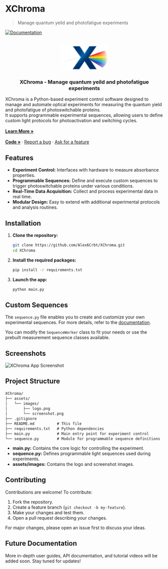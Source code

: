 # XChroma

<a name="readme-top"></a>
> Manage quantum yeild and photofatigue experiments


[![Documentation](https://img.shields.io/website?url=https%3A%2F%2Falex6crbt.github.io%XChroma)](https://alex6crbt.github.io/XChroma/)

<br />
<div align="center">
    <a href="https://alex6crbt.github.io/XChroma/">
        <img src="XChroma/ui/static/Logo.png" width="150" height="auto">
    </a>

  <h3 align="center">XChroma - Manage quantum yeild and photofatigue experiments</h3>

  <p align="left">
    XChroma is a Python-based experiment control software designed to manage and automate optical experiments for measuring the quantum yield and photofatigue of photoswitchable proteins. <br /> It supports programmable experimental sequences, allowing users to define custom light protocols for photoactivation and switching cycles.
    <br />
    <br />
    <a href="https://alex6crbt.github.io/XChroma"><strong>Learn More »</strong></a>
    <br />
    <br />
    <a href="https://github.com/Alex6Crbt/XChroma/tree/main/XChroma"><strong>Code »</strong></a>
    ·
    <a href="https://github.com/Alex6Crbt/XChroma/issues">Report a bug</a>
    ·
    <a href="https://github.com/Alex6Crbt/XChroma/issues">Ask for a feature</a>
  </p>
</div>

## Features

- **Experiment Control:** Interfaces with hardware to measure absorbance properties.
- **Programmable Sequences:** Define and execute custom sequences to trigger photoswitchable proteins under various conditions.
- **Real-Time Data Acquisition:** Collect and process experimental data in real time.
- **Modular Design:** Easy to extend with additional experimental protocols and analysis routines.

## Installation

1. **Clone the repository:**
    ```bash
    git clone https://github.com/Alex6Crbt/XChroma.git
    cd XChroma
    ```

2. **Install the required packages:**
    ```bash
    pip install -r requirements.txt
    ```

3. **Launch the app:**
    ```bash
    python main.py
    ```

## Custom Sequences

The `sequence.py` file enables you to create and customize your own experimental sequences. For more details, refer to the [documentation](https://alex6crbt.github.io/XChroma).

You can modify the `SequenceWorker` class to fit your needs or use the prebuilt measurement sequence classes available.


## Screenshots

![XChroma App Screenshot](docs/sources/static/captui.png)

## Project Structure

```
XChroma/
├── assets/
│   └── images/
│       ├── logo.png
│       └── screenshot.png
├── .gitignore
├── README.md          # This file
├── requirements.txt   # Python dependencies
├── main.py            # Main entry point for experiment control
└── sequence.py        # Module for programmable sequence definitions
```

- **main.py:** Contains the core logic for controlling the experiment.
- **sequence.py:** Defines programmable light sequences used during experiments.
- **assets/images:** Contains the logo and screenshot images.

## Contributing

Contributions are welcome! To contribute:

1. Fork the repository.
2. Create a feature branch (`git checkout -b my-feature`).
3. Make your changes and test them.
4. Open a pull request describing your changes.

For major changes, please open an issue first to discuss your ideas.


## Future Documentation

More in-depth user guides, API documentation, and tutorial videos will be added soon. Stay tuned for updates!
